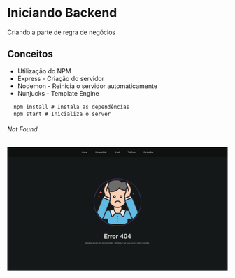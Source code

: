 <h1>Iniciando Backend</h1>
<p>Criando a parte de regra de negócios</p>

<h2>Conceitos</h2>
<ul>
  <li>Utilização do NPM</li>
  <li>Express  - Criação do servidor</li>
  <li>Nodemon  - Reinicia o servidor automaticamente</li>
  <li>Nunjucks - Template Engine</li>
</ul>

```
  npm install # Instala as dependências
  npm start # Inicializa o server
```


<h6>Not Found</h6>
<p style="text-align:center">
  <img src="https://github.com/miroswd/iniciando_backend/blob/master/assets/not-found.png" alt="not found">
</p>
